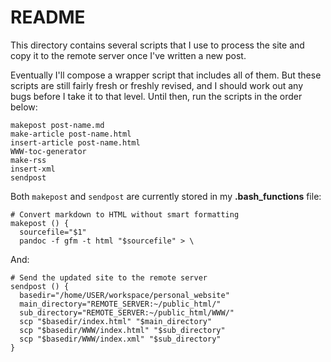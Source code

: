 # README

This directory contains several scripts that I use to process the site and copy it to the remote server once I've written a new post.

Eventually I'll compose a wrapper script that includes all of them. But these scripts are still fairly fresh or freshly revised, and I should work out any bugs before I take it to that level. Until then, run the scripts in the order below:

```
makepost post-name.md
make-article post-name.html
insert-article post-name.html
WWW-toc-generator
make-rss
insert-xml
sendpost
```

Both ``makepost`` and ``sendpost`` are currently stored in my **.bash_functions** file:

```
# Convert markdown to HTML without smart formatting
makepost () {
  sourcefile="$1"
  pandoc -f gfm -t html "$sourcefile" > \
```

And:

```
# Send the updated site to the remote server
sendpost () {
  basedir="/home/USER/workspace/personal_website"
  main_directory="REMOTE_SERVER:~/public_html/"
  sub_directory="REMOTE_SERVER:~/public_html/WWW/"
  scp "$basedir/index.html" "$main_directory"
  scp "$basedir/WWW/index.html" "$sub_directory"
  scp "$basedir/WWW/index.xml" "$sub_directory"
}
